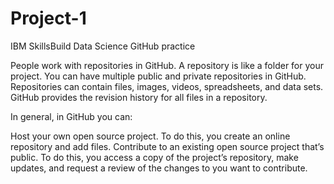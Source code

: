 # Project-1
IBM SkillsBuild Data Science GitHub practice

People work with repositories in GitHub. A repository is like a folder for your project. You can have multiple public and private repositories in GitHub. Repositories can contain files, images, videos, spreadsheets, and data sets. GitHub provides the revision history for all files in a repository.

In general, in GitHub you can:

Host your own open source project. To do this, you create an online repository and add files.
Contribute to an existing open source project that’s public. To do this, you access a copy of the project’s repository, make updates, and request a review of the changes to you want to contribute.
